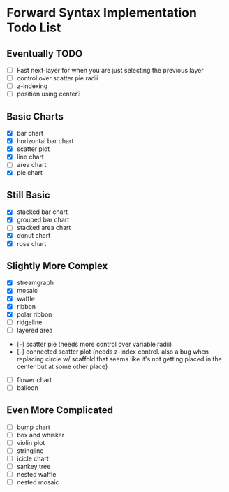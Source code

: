 # Forward Syntax Implementation Todo List

## Eventually TODO

- [ ] Fast next-layer for when you are just selecting the previous layer
- [ ] control over scatter pie radii
- [ ] z-indexing
- [ ] position using center?

## Basic Charts

- [x] bar chart
- [x] horizontal bar chart
- [x] scatter plot
- [x] line chart
- [ ] area chart
- [x] pie chart

## Still Basic

- [x] stacked bar chart
- [x] grouped bar chart
- [ ] stacked area chart
- [x] donut chart
- [x] rose chart

## Slightly More Complex

- [x] streamgraph
- [x] mosaic
- [x] waffle
- [x] ribbon
- [x] polar ribbon
- [ ] ridgeline
- [ ] layered area
- [-] scatter pie (needs more control over variable radii)
- [-] connected scatter plot (needs z-index control. also a bug when replacing circle w/ scaffold
  that seems like it's not getting placed in the center but at some other place)
- [ ] flower chart
- [ ] balloon

## Even More Complicated

- [ ] bump chart
- [ ] box and whisker
- [ ] violin plot
- [ ] stringline
- [ ] icicle chart
- [ ] sankey tree
- [ ] nested waffle
- [ ] nested mosaic
